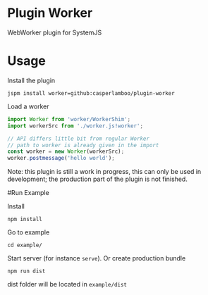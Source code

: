 # Plugin Worker
WebWorker plugin for SystemJS
# Usage
Install the plugin

```jspm install worker=github:casperlamboo/plugin-worker```

Load a worker

```javascript
import Worker from 'worker/WorkerShim';
import workerSrc from './worker.js!worker';

// API differs little bit from regular Worker
// path to worker is already given in the import
const worker = new Worker(workerSrc);
worker.postmessage('hello world');
```

Note: this plugin is still a work in progress, this can only be used in development; the production part of the plugin is not finished.

#Run Example

Install

```npm install```

Go to example

```cd example/```

Start server (for instance `serve`). Or create production bundle

```npm run dist```

dist folder will be located in `example/dist`
